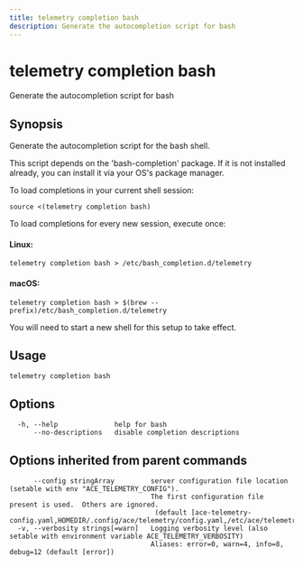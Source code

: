 ```yaml
---
title: telemetry completion bash
description: Generate the autocompletion script for bash
---
```


<!--
This documentation is auto generated by a script.
Please do not edit this file directly.
-->

<!-- markdownlint-disable-next-line single-title -->
# telemetry completion bash

Generate the autocompletion script for bash

## Synopsis

Generate the autocompletion script for the bash shell.

This script depends on the 'bash-completion' package.
If it is not installed already, you can install it via your OS's package manager.

To load completions in your current shell session:

	source <(telemetry completion bash)

To load completions for every new session, execute once:

#### Linux:

	telemetry completion bash > /etc/bash_completion.d/telemetry

#### macOS:

	telemetry completion bash > $(brew --prefix)/etc/bash_completion.d/telemetry

You will need to start a new shell for this setup to take effect.


## Usage

```plaintext
telemetry completion bash
```

## Options

```plaintext
  -h, --help              help for bash
      --no-descriptions   disable completion descriptions
```

## Options inherited from parent commands

```plaintext
      --config stringArray         server configuration file location (setable with env "ACE_TELEMETRY_CONFIG"). 
                                   The first configuration file present is used.  Others are ignored.
                                    (default [ace-telemetry-config.yaml,HOMEDIR/.config/ace/telemetry/config.yaml,/etc/ace/telemetry/config.yaml])
  -v, --verbosity strings[=warn]   Logging verbosity level (also setable with environment variable ACE_TELEMETRY_VERBOSITY)
                                   Aliases: error=0, warn=4, info=8, debug=12 (default [error])
```
